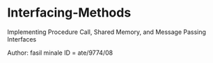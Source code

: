 # Interfacing-Methods
Implementing Procedure Call, Shared Memory, and Message Passing Interfaces

Author:
 fasil minale
 ID = ate/9774/08
